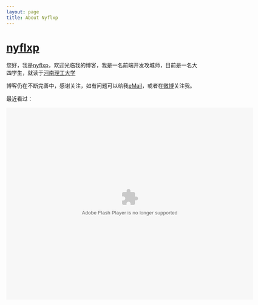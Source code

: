 ```yaml
---
layout: page
title: About Nyflxp
---
```

# [nyflxp][]

您好，我是[nyflxp][]，欢迎光临我的博客，我是一名前端开发攻城师，目前是一名大四学生，就读于<a href="http://www.hpu.edu.cn">河南理工大学</a>

博客仍在不断完善中，感谢关注，如有问题可以给我<a href="" title="邮箱" onclick="alert('nyflxp 在 Gmail，你懂得！');return false;">eMail</a>，或者在<a href="http://weibo.com/nyfhome" title="我的闲言碎语" target="_blank" class="external">微博</a>关注我。

最近看过：
<div><object classid="clsid:d27cdb6e-ae6d-11cf-96b8-444553540000" codebase="http://fpdownload.macromedia.com/pub/shockwave/cabs/flash/swflash.cab#version=7,0,0,0" width="650" height="505" id="passing" > <param name="movie" value="http://www.douban.com/doushow/beiyuu/collection_latest_movie|book_15_5_medium_logo_noself/doushow.swf" /> <param name="quality" value="high" /> <param name="scale" value="noscale"/> <param name="align" value="tl"/> <param name="wmode" value="transparent"/> <embed src="http://www.douban.com/doushow/beiyuu/collection_latest_movie|book_15_5_medium_logo_noself/doushow.swf" wmode="transparent" quality="high" width="650" height="505" name="passing" scale="noscale" align="tl" type="application/x-shockwave-flash" pluginspage="http://www.macromedia.com/go/getflashplayer" /> </object></div>

<!--
<h3 class="about">More About Me</h3>
<div class="about-link">
    <a href="" title="邮箱" target="_blank" onclick="alert('nyflxp 在 Gmail，你懂得！');return false;">eMail&gt;&gt;</a>
    <a href="http://www.douban.com/people/" title="我的书影音" target="_blank">豆瓣&gt;&gt;</a>
    <a href="http://weibo.com/" title="我的闲言碎语" target="_blank">新浪微博&gt;&gt;</a>
    <a href="http://www.github.com/" title="我的代码" target="_blank">Github&gt;&gt;</a>
    <a href="http://twitter.com/#!/" title="又一处的闲言碎语" target="_blank">Twitter&gt;&gt;</a>
    <a href="http://www.zhihu.com/people/" title="我回答的问题" target="_blank">知乎&gt;&gt;</a>
    <a href="http://www.markzhi.com" title="我收集的图片" target="_blank">Markzhi&gt;&gt;</a>
</div>
-->

[nyflxp]: http://nieyafei.tk "nyflxp"
